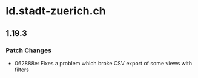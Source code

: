 # ld.stadt-zuerich.ch

## 1.19.3

### Patch Changes

- 062888e: Fixes a problem which broke CSV export of some views with filters
